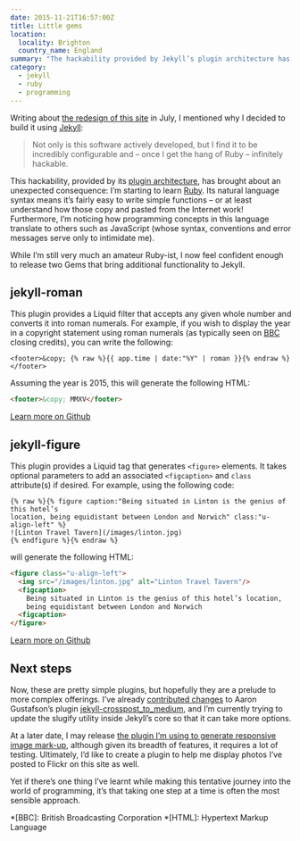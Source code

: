 ```yaml
---
date: 2015-11-21T16:57:00Z
title: Little gems
location:
  locality: Brighton
  country_name: England
summary: "The hackability provided by Jekyll’s plugin architecture has brought about an unexpected consequence: I’m starting to learn Ruby."
category:
  - jekyll
  - ruby
  - programming
---
```


Writing about [the redesign of this site][1] in July, I mentioned why I decided to build it using [Jekyll][2]:

> Not only is this software actively developed, but I find it to be incredibly configurable and – once I get the hang of Ruby – infinitely hackable.

This hackability, provided by its [plugin architecture][3], has brought about an unexpected consequence: I’m starting to learn [Ruby][4]. Its natural language syntax means it’s fairly easy to write simple functions – or at least understand how those copy and pasted from the Internet work! Furthermore, I’m noticing how programming concepts in this language translate to others such as JavaScript (whose syntax, conventions and error messages serve only to intimidate me).

While I’m still very much an amateur Ruby-ist, I now feel confident enough to release two Gems that bring additional functionality to Jekyll.

## jekyll-roman

This plugin provides a Liquid filter that accepts any given whole number and converts it into roman numerals. For example, if you wish to display the year in a copyright statement using roman numerals (as typically seen on [BBC][5] closing credits), you can write the following:

```liquid
<footer>&copy; {% raw %}{{ app.time | date:"%Y" | roman }}{% endraw %}</footer>
```

Assuming the year is 2015, this will generate the following HTML:

```html
<footer>&copy; MMXV</footer>
```

[Learn more on Github][6]

## jekyll-figure

This plugin provides a Liquid tag that generates `<figure>` elements. It takes optional parameters to add an associated `<figcaption>` and `class` attribute(s) if desired. For example, using the following code:

```liquid
{% raw %}{% figure caption:"Being situated in Linton is the genius of this hotel’s
location, being equidistant between London and Norwich" class:"u-align-left" %}
![Linton Travel Tavern](/images/linton.jpg)
{% endfigure %}{% endraw %}
```

will generate the following HTML:

```html
<figure class="u-align-left">
  <img src="/images/linton.jpg" alt="Linton Travel Tavern"/>
  <figcaption>
    Being situated in Linton is the genius of this hotel’s location,
    being equidistant between London and Norwich
  <figcaption>
</figure>
```

[Learn more on Github][7]

## Next steps

Now, these are pretty simple plugins, but hopefully they are a prelude to more complex offerings. I’ve already [contributed changes][8] to Aaron Gustafson’s plugin [jekyll-crosspost_to_medium][9], and I’m currently trying to update the slugify utility inside Jekyll’s core so that it can take more options.

At a later date, I may release [the plugin I’m using to generate responsive image mark-up][10], although given its breadth of features, it requires a lot of testing. Ultimately, I’d like to create a plugin to help me display photos I’ve posted to Flickr on this site as well.

Yet if there’s one thing I’ve learnt while making this tentative journey into the world of programming, it’s that taking one step at a time is often the most sensible approach.

[1]: /2015/201/a1/shipped/
[2]: https://jekyllrb.com
[3]: https://jekyllrb.com/docs/plugins/
[4]: https://www.ruby-lang.org/en/
[5]: https://www.bbc.co.uk/commissioning/tv/production/articles/credits-branding-trademarks
[6]: https://github.com/paulrobertlloyd/jekyll-roman
[7]: https://github.com/paulrobertlloyd/jekyll-figure
[8]: https://github.com/aarongustafson/jekyll-crosspost-to-medium/pull/3
[9]: https://github.com/aarongustafson/jekyll-crosspost-to-medium
[10]: https://github.com/paulrobertlloyd/paulrobertlloyd-v3/blob/2c9a499/source/_plugins/picture.rb

*[BBC]: British Broadcasting Corporation
*[HTML]: Hypertext Markup Language
